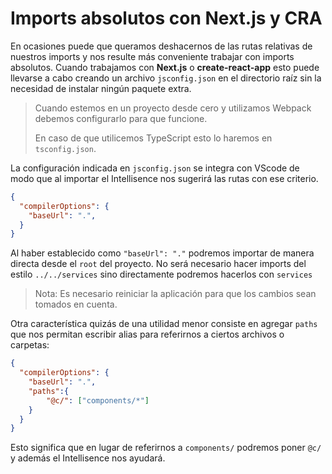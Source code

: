 # Imports absolutos con Next.js y CRA 
En ocasiones puede que queramos deshacernos de las rutas relativas de nuestros imports y nos resulte más conveniente trabajar con imports absolutos. Cuando trabajamos con **Next.js** o **create-react-app** esto puede llevarse a cabo creando un archivo `jsconfig.json` en el directorio raíz sin la necesidad de instalar ningún paquete extra. 

> Cuando estemos en un proyecto desde cero y utilizamos Webpack debemos configurarlo para que funcione.
>
> En caso de que utilicemos TypeScript esto lo haremos en `tsconfig.json`.

La configuración indicada en `jsconfig.json` se integra con VScode de modo que al importar el Intellisence nos sugerirá las rutas con ese criterio.

```json
{
  "compilerOptions": {
    "baseUrl": ".",
  }
}
```
Al haber establecido como `"baseUrl": "."` podremos importar de manera directa desde el `root` del proyecto. No será necesario hacer imports del estilo `../../services` sino directamente podremos hacerlos con `services`

> Nota: Es necesario reiniciar la aplicación para que los cambios sean tomados en cuenta.

Otra característica quizás de una utilidad menor consiste en agregar `paths` que nos permitan escribir alias para referirnos a ciertos archivos o carpetas:

```json
{
  "compilerOptions": {
    "baseUrl": ".",
    "paths":{
	    "@c/": ["components/*"]
    }
  }
}
```
Esto significa que en lugar de referirnos a `components/` podremos poner `@c/` y además el Intellisence nos ayudará.